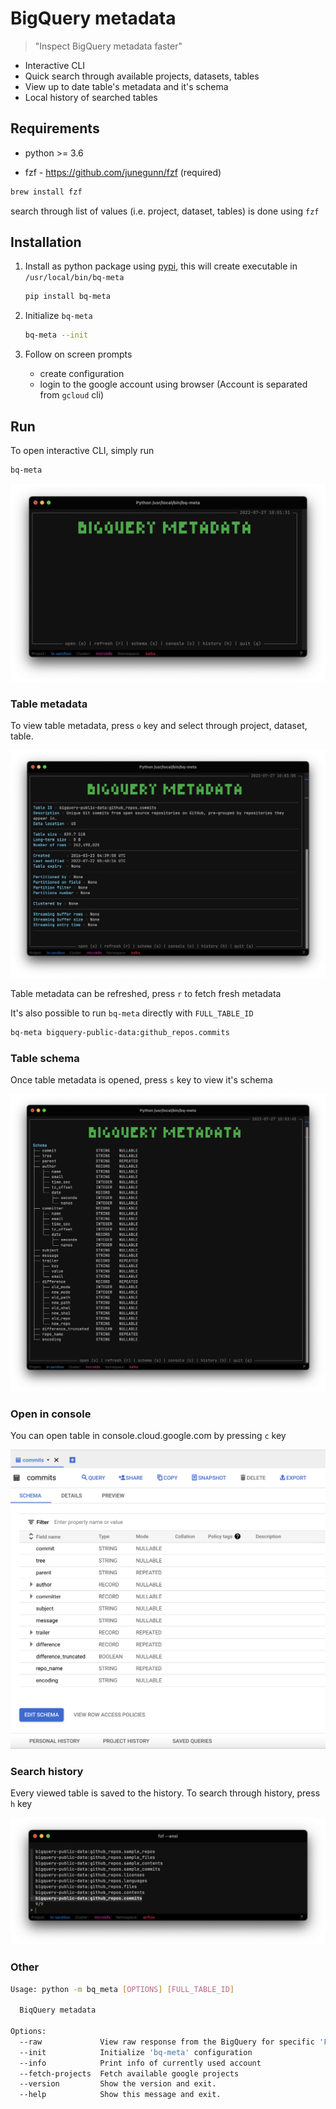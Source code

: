 # BigQuery metadata

> "Inspect BigQuery metadata faster"

- Interactive CLI
- Quick search through available projects, datasets, tables
- View up to date table's metadata and it's schema
- Local history of searched tables

## Requirements

- python >= 3.6

- fzf - https://github.com/junegunn/fzf (required)

```bash
brew install fzf
```

search through list of values (i.e. project, dataset, tables) is done using `fzf`

## Installation

1. Install as python package using [pypi](https://pypi.org/project/bq-meta/), this will create executable in `/usr/local/bin/bq-meta`

   ```bash
   pip install bq-meta
   ```

2. Initialize `bq-meta`

   ```bash
   bq-meta --init
   ```

3. Follow on screen prompts

   - create configuration
   - login to the google account using browser (Account is separated from `gcloud` cli)

## Run

To open interactive CLI, simply run

```bash
bq-meta
```

![cli](https://github.com/martintupy/bq-meta/raw/main/docs/cli.png)

### Table metadata

To view table metadata, press `o` key and select through project, dataset, table.

![metadata](https://github.com/martintupy/bq-meta/raw/main/docs/metadata.png)

Table metadata can be refreshed, press `r` to fetch fresh metadata

It's also possible to run `bq-meta` directly with `FULL_TABLE_ID`

```bash
bq-meta bigquery-public-data:github_repos.commits
```

### Table schema

Once table metadata is opened, press `s` key to view it's schema

![schema](https://github.com/martintupy/bq-meta/raw/main/docs/schema.png)

### Open in console

You can open table in console.cloud.google.com by pressing `c` key

![browser](https://raw.githubusercontent.com/martintupy/bq-meta/main/docs/browser.png)

### Search history

Every viewed table is saved to the history. To search through history, press `h` key

![history](https://github.com/martintupy/bq-meta/raw/main/docs/history.png)

### Other

```bash
Usage: python -m bq_meta [OPTIONS] [FULL_TABLE_ID]

  BiqQuery metadata

Options:
  --raw             View raw response from the BigQuery for specific 'FULL_TABLE_ID'
  --init            Initialize 'bq-meta' configuration
  --info            Print info of currently used account
  --fetch-projects  Fetch available google projects
  --version         Show the version and exit.
  --help            Show this message and exit.
```
